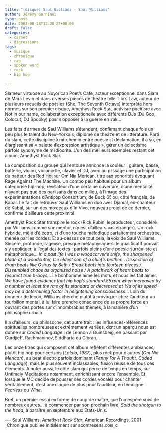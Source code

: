 ```yaml
---
title: "[disque] Saul Williams - Saul Williams"
author: Jérémy Garniaux
type: post
date: 2003-08-28T12:20:27+00:00
draft: false
categories:
  - carnet
  - digressions
tags:
  - musique
  - chronique
  - rap
  - spoken word
  - rock
  - hip hop

---
```

Slameur virtuose au Nuyorican Poet’s Cafe, acteur exceptionnel dans Slam de Marc Levin et dans diverses pièces de théâtre telle Tibi’s Law, auteur de plusieurs recueils de poésies (She, The Seventh Octave) interprète hors normes sur son premier disque, Amethyst Rock Star, activiste pacifiste avec Not in our name, collaboration exceptionelle avec différents DJs (DJ Goo, Coldcut, DJ Spooky) pour s’opposer à la guerre en Irak…

Les faits d’armes de Saul Williams s’étendent, confirmant chaque fois un peu plus le talent du New-Yorkais, diplômé de théâtre et de littérature. Parti du slam, cette discipline à mi-chemin entre poésie et déclamation, il a su, en élargissant sa « palette d’expression artistique », gérer un éclectisme parfois synonyme de médiocrité. L’un des meilleurs exemples restant cet album, Amethyst Rock Star.

La composition du groupe qui l’entoure annonce la couleur : guitare, basse, batterie, violon, violoncelle, clavier et DJ, avec au passage une participation du batteur des Red Hot sur Om Nia Merican, titre aux sonorités évoquant Rage Against The Machine. Un combo peu habituel pour un album catégorisé hip-hop, révélateur d’une certaine ouverture, d’une mentalité n’ayant pas que des partisans dans ce milieu, à l’image des expérimentations d’Antipop Consortium, de Buck 65 ou, côté français, de Kabal. Le fait de retrouver Saul Williams en duo avec Djamal, ex-chanteur de Kabal, sur un des morceaux d’In Vivo, nouveau projet de ce dernier, confirme d’ailleurs cette proximité.

Amethyst Rock Star transpire le rock (Rick Rubin, le producteur, considéré par Williams comme son mentor, n’y est d’ailleurs pas étranger). Un rock hybride, mêlé d’électro, et d’une touche mélodique parfaitement orchestrée, menée par les cordes. Et au-dessus de tout cela, la voix de Saul Williams. Sincère, profonde, rageuse, presque métaphysique si le qualificatif pouvait s’y appliquer, à l’égal des textes : parfois pleins d’une poésie surréaliste et métaphorique… *In a past life I was a woodcarver’s knife, the sharpened blade of a woodcutter, the eldest son of a chief’s brother… Dissection of drum beats like Osirus by Seth / Break beats into fourteen pieces / Dissembled chaos as organized noise / A patchwork of heart beats to resurect true b-boys…* Le bonhomme aime les mots, et nous les fait aimer. *We have found evidence that hip hop’s standard 85 rpm when increased by a number at least the rate of its standard or decreased at ¾’s of its speed may be a determining factor in heightening consciousness*... Loin du donneur de leçon, Williams cherche plutôt à provoquer chez l’auditeur un tourbillon mental, à lui faire prendre conscience de sa propre force en ouvrant des portes sur d’innombrables thèmes, à la manière d’un philosophe urbain.

Il a d’ailleurs, du philosophe, cet autre trait : les influences-références spirituelles nombreuses et extrêmement variées, dont un aperçu nous est donné sur *Coded Language* : de Lennon à Guinsberg, en passant par Gurdjieff, Rachmaninov, Siddharta ou Gibran…

Les onze titres qui composent cet album reflètent différentes ambiances, plutôt hip hop pour certains (*Lalala, 1987*), plus rock pour d’autres (*Om Nia Merican*), au beat électro parfois dominant (*Penny For A Thouht, Coded Language*), mais le plus souvent inclassables, fusion réussie de tous ces éléments. A noter aussi, le côté slam qui perce de temps en temps, sur Untimely Meditations notamment, enrichissant encore l’ensemble. Et lorsque le MC décide de pousser ses cordes vocales pour chanter véritablement, c’est une claque de plus pour l’auditeur, en témoigne *Fearless* ou *Wine*.

Bref, un premier essai en forme de coup de maître, que l’on espère suivi de nombreux autres… à commencer par son prochain livre, *Said the shotgun to the head*, à paraître en septembre aux Etats-Unis.

--- Saul Williams, _Amethyst Rock Star_, American Recordings, 2001
_Chronique publiée initialement sur acontresens.com_c